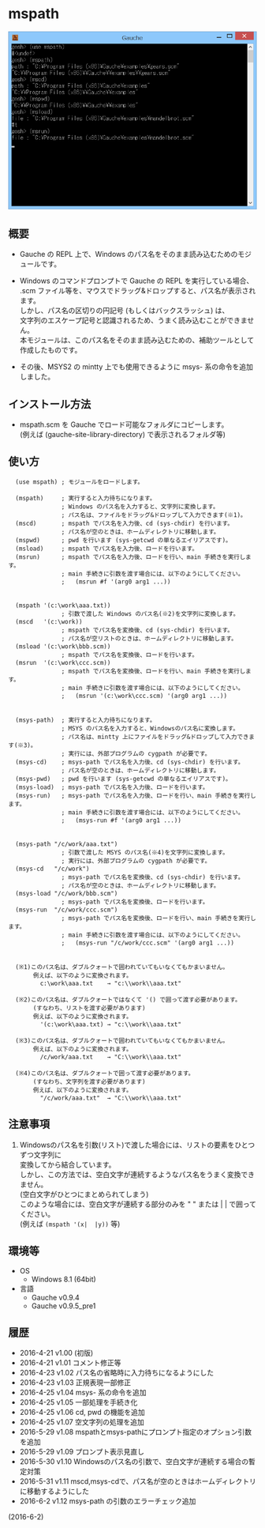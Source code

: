 # mspath

![image](image.png)

## 概要
- Gauche の REPL 上で、Windows のパス名をそのまま読み込むためのモジュールです。

- Windows のコマンドプロンプトで Gauche の REPL を実行している場合、  
  .scm ファイル等を、マウスでドラッグ&ドロップすると、パス名が表示されます。  
  しかし、パス名の区切りの円記号 (もしくはバックスラッシュ) は、  
  文字列のエスケープ記号と認識されるため、うまく読み込むことができません。  
  本モジュールは、このパス名をそのまま読み込むための、補助ツールとして作成したものです。

- その後、MSYS2 の mintty 上でも使用できるように msys- 系の命令を追加しました。


## インストール方法
- mspath.scm を Gauche でロード可能なフォルダにコピーします。  
  (例えば (gauche-site-library-directory) で表示されるフォルダ等)


## 使い方
```
  (use mspath) ; モジュールをロードします。

  (mspath)     ; 実行すると入力待ちになります。
               ; Windows のパス名を入力すると、文字列に変換します。
               ; パス名は、ファイルをドラッグ&ドロップして入力できます(※1)。
  (mscd)       ; mspath でパス名を入力後、cd (sys-chdir) を行います。
               ; パス名が空のときは、ホームディレクトリに移動します。
  (mspwd)      ; pwd を行います (sys-getcwd の単なるエイリアスです)。
  (msload)     ; mspath でパス名を入力後、ロードを行います。
  (msrun)      ; mspath でパス名を入力後、ロードを行い、main 手続きを実行します。
               ; main 手続きに引数を渡す場合には、以下のようにしてください。
               ;   (msrun #f '(arg0 arg1 ...))


  (mspath '(c:\work\aaa.txt))
               ; 引数で渡した Windows のパス名(※2)を文字列に変換します。
  (mscd   '(c:\work))
               ; mspath でパス名を変換後、cd (sys-chdir) を行います。
               ; パス名が空リストのときは、ホームディレクトリに移動します。
  (msload '(c:\work\bbb.scm))
               ; mspath でパス名を変換後、ロードを行います。
  (msrun  '(c:\work\ccc.scm))
               ; mspath でパス名を変換後、ロードを行い、main 手続きを実行します。
               ; main 手続きに引数を渡す場合には、以下のようにしてください。
               ;   (msrun '(c:\work\ccc.scm) '(arg0 arg1 ...))


  (msys-path)  ; 実行すると入力待ちになります。
               ; MSYS のパス名を入力すると、Windowsのパス名に変換します。
               ; パス名は、mintty 上にファイルをドラッグ&ドロップして入力できます(※3)。
               ; 実行には、外部プログラムの cygpath が必要です。
  (msys-cd)    ; msys-path でパス名を入力後、cd (sys-chdir) を行います。
               ; パス名が空のときは、ホームディレクトリに移動します。
  (msys-pwd)   ; pwd を行います (sys-getcwd の単なるエイリアスです)。
  (msys-load)  ; msys-path でパス名を入力後、ロードを行います。
  (msys-run)   ; msys-path でパス名を入力後、ロードを行い、main 手続きを実行します。
               ; main 手続きに引数を渡す場合には、以下のようにしてください。
               ;   (msys-run #f '(arg0 arg1 ...))


  (msys-path "/c/work/aaa.txt")
               ; 引数で渡した MSYS のパス名(※4)を文字列に変換します。
               ; 実行には、外部プログラムの cygpath が必要です。
  (msys-cd   "/c/work")
               ; msys-path でパス名を変換後、cd (sys-chdir) を行います。
               ; パス名が空のときは、ホームディレクトリに移動します。
  (msys-load "/c/work/bbb.scm")
               ; msys-path でパス名を変換後、ロードを行います。
  (msys-run  "/c/work/ccc.scm")
               ; msys-path でパス名を変換後、ロードを行い、main 手続きを実行します。
               ; main 手続きに引数を渡す場合には、以下のようにしてください。
               ;   (msys-run "/c/work/ccc.scm" '(arg0 arg1 ...))


  (※1)このパス名は、ダブルクォートで囲われていてもいなくてもかまいません。
       例えば、以下のように変換されます。
         c:\work\aaa.txt    → "c:\\work\\aaa.txt"

  (※2)このパス名は、ダブルクォートではなくて '() で囲って渡す必要があります。
       (すなわち、リストを渡す必要があります)
       例えば、以下のように変換されます。
         '(c:\work\aaa.txt) → "c:\\work\\aaa.txt"

  (※3)このパス名は、ダブルクォートで囲われていてもいなくてもかまいません。
       例えば、以下のように変換されます。
         /c/work/aaa.txt    → "C:\\work\\aaa.txt"

  (※4)このパス名は、ダブルクォートで囲って渡す必要があります。
       (すなわち、文字列を渡す必要があります)
       例えば、以下のように変換されます。
         "/c/work/aaa.txt"  → "C:\\work\\aaa.txt"
```


## 注意事項
1. Windowsのパス名を引数(リスト)で渡した場合には、リストの要素をひとつずつ文字列に  
   変換してから結合しています。  
   しかし、この方法では、空白文字が連続するようなパス名をうまく変換できません。  
   (空白文字がひとつにまとめられてしまう)  
   このような場合には、空白文字が連続する部分のみを " " または | | で囲ってください。  
   (例えば `(mspath '(x|  |y))`  等)


## 環境等
- OS
  - Windows 8.1 (64bit)
- 言語
  - Gauche v0.9.4
  - Gauche v0.9.5_pre1

## 履歴
- 2016-4-21 v1.00 (初版)
- 2016-4-21 v1.01 コメント修正等
- 2016-4-23 v1.02 パス名の省略時に入力待ちになるようにした
- 2016-4-23 v1.03 正規表現一部修正
- 2016-4-25 v1.04 msys- 系の命令を追加
- 2016-4-25 v1.05 一部処理を手続き化
- 2016-4-25 v1.06 cd, pwd の機能を追加
- 2016-4-25 v1.07 空文字列の処理を追加
- 2016-5-29 v1.08 mspathとmsys-pathにプロンプト指定のオプション引数を追加
- 2016-5-29 v1.09 プロンプト表示見直し
- 2016-5-30 v1.10 Windowsのパス名の引数で、空白文字が連続する場合の暫定対策
- 2016-5-31 v1.11 mscd,msys-cdで、パス名が空のときはホームディレクトリに移動するようにした
- 2016-6-2  v1.12 msys-path の引数のエラーチェック追加


(2016-6-2)
